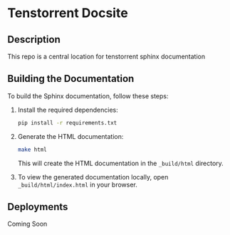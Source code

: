 # Tenstorrent Docsite

## Description

This repo is a central location for tenstorrent sphinx documentation


## Building the Documentation

To build the Sphinx documentation, follow these steps:

1. Install the required dependencies:

    ```bash
    pip install -r requirements.txt
    ```

2. Generate the HTML documentation:

    ```bash
    make html
    ```

    This will create the HTML documentation in the `_build/html` directory.

3. To view the generated documentation locally, open `_build/html/index.html` in your browser.

## Deployments

Coming Soon
